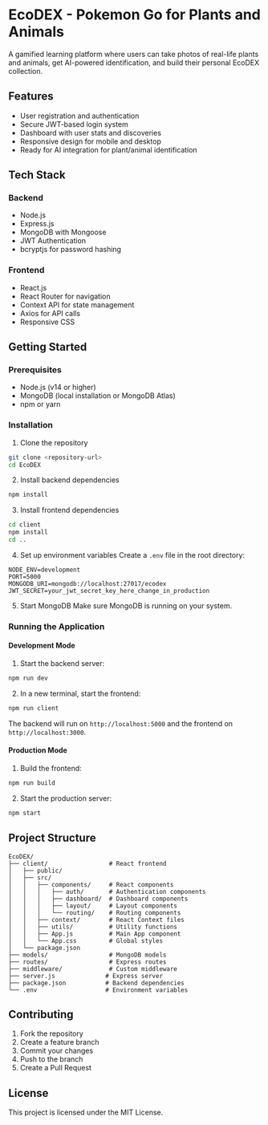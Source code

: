 # EcoDEX - Pokemon Go for Plants and Animals

A gamified learning platform where users can take photos of real-life plants and animals, get AI-powered identification, and build their personal EcoDEX collection.

## Features

- User registration and authentication
- Secure JWT-based login system
- Dashboard with user stats and discoveries
- Responsive design for mobile and desktop
- Ready for AI integration for plant/animal identification

## Tech Stack

### Backend
- Node.js
- Express.js
- MongoDB with Mongoose
- JWT Authentication
- bcryptjs for password hashing

### Frontend
- React.js
- React Router for navigation
- Context API for state management
- Axios for API calls
- Responsive CSS

## Getting Started

### Prerequisites
- Node.js (v14 or higher)
- MongoDB (local installation or MongoDB Atlas)
- npm or yarn

### Installation

1. Clone the repository
```bash
git clone <repository-url>
cd EcoDEX
```

2. Install backend dependencies
```bash
npm install
```

3. Install frontend dependencies
```bash
cd client
npm install
cd ..
```

4. Set up environment variables
Create a `.env` file in the root directory:
```
NODE_ENV=development
PORT=5000
MONGODB_URI=mongodb://localhost:27017/ecodex
JWT_SECRET=your_jwt_secret_key_here_change_in_production
```

5. Start MongoDB
Make sure MongoDB is running on your system.

### Running the Application

#### Development Mode

1. Start the backend server:
```bash
npm run dev
```

2. In a new terminal, start the frontend:
```bash
npm run client
```

The backend will run on `http://localhost:5000` and the frontend on `http://localhost:3000`.

#### Production Mode

1. Build the frontend:
```bash
npm run build
```

2. Start the production server:
```bash
npm start
```

## Project Structure

```
EcoDEX/
├── client/                 # React frontend
│   ├── public/
│   ├── src/
│   │   ├── components/     # React components
│   │   │   ├── auth/       # Authentication components
│   │   │   ├── dashboard/  # Dashboard components
│   │   │   ├── layout/     # Layout components
│   │   │   └── routing/    # Routing components
│   │   ├── context/        # React Context files
│   │   ├── utils/          # Utility functions
│   │   ├── App.js          # Main App component
│   │   └── App.css         # Global styles
│   └── package.json
├── models/                 # MongoDB models
├── routes/                 # Express routes
├── middleware/             # Custom middleware
├── server.js              # Express server
├── package.json           # Backend dependencies
└── .env                   # Environment variables
```

## Contributing

1. Fork the repository
2. Create a feature branch
3. Commit your changes
4. Push to the branch
5. Create a Pull Request

## License

This project is licensed under the MIT License.
